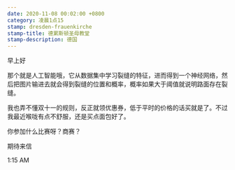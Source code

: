 ```yaml
---
date: 2020-11-08 00:02:00 +0800
category: 凌晨1点15
stamp: dresden-frauenkirche
stamp-title: 德累斯顿圣母教堂
stamp-description: 德国
---
```


<p>
早上好

那个就是人工智能哦，它从数据集中学习裂缝的特征，进而得到一个神经网络，然后把图片输进去就会得到裂缝的位置和概率，概率如果大于阈值就说明路面存在裂缝。

我也弄不懂双十一的规则，反正就领优惠券，低于平时的价格的话买就是了。不过我最近喉咙有点不舒服，还是买点面包好了。

你参加什么比赛呀？商赛？

期待来信

1:15 AM
</p>